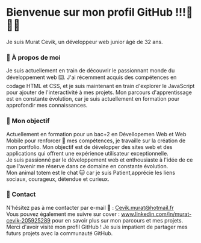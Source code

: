 
# Bienvenue sur mon profil GitHub !!!🖖🖖🖖
Je suis Murat Cevik, un développeur web junior âgé de 32 ans.

### 🔵 À propos de moi
Je suis actuellement en train de découvrir le passionnant monde du développement web ⌨️. J'ai récemment acquis des compétences en codage HTML et CSS, et je suis maintenant en train d'explorer le JavaScript pour ajouter de l'interactivité à mes projets. Mon parcours d'apprentissage est en constante évolution, car je suis actuellement en formation pour approfondir mes connaissances.

### 🔵 Mon objectif
Actuellement en formation pour un bac+2 en Dévellopemen Web et Web Mobile pour renforcer 💪 mes compétences, je travaille sur la création de mon portfolio. Mon objectif est de développer des sites web et des applications qui offrent une expérience utilisateur exceptionnelle. <br>Je suis passionné par le développement web et enthousiaste à l'idée de ce que l'avenir me réserve dans ce domaine en constante évolution. 
<br>Mon animal totem est le chat 🐱 car je suis Patient,apprécie les liens sociaux, courageux, détendue et curieux.

### 🔵 Contact
N'hésitez pas à me contacter par e-mail 📧 : Cevik.murat@hotmail.fr
<br>Vous pouvez également me suivre sur cover : www.linkedin.com/in/murat-cevik-205925289 pour en savoir plus sur mon parcours et mes projets.
<br>Merci d'avoir visité mon profil GitHub ! Je suis impatient de partager mes futurs projets avec la communauté GitHub.
